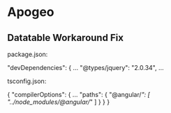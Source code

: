 # Apogeo


## Datatable Workaround Fix

package.json:  
  
"devDependencies": {
    ...
    "@types/jquery": "2.0.34",
    ...
  
tsconfig.json:  
  
{
  "compilerOptions": {
    ...
    "paths": {
      "@angular/*": [
        "../node_modules/@angular/*"
      ]
    }
  }
}